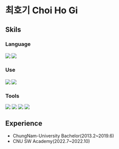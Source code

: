 # 최호기 Choi Ho Gi

## Skils
### Language
#### <img src="https://img.shields.io/badge/Python-3776AB?style=flat?logo=Python&logoColor=white"/> <img src="https://img.shields.io/badge/C++-00599C?style=flat&logo=C++&logoColor=white">

### Use
#### <img src="https://img.shields.io/badge/Docker-2496ED?style=flat&logo=Docker&logoColor=white"/> <img src="https://img.shields.io/badge/Kubernetes-326CE5?style=flat&logo=Kubernetes&logoColor=white"/>

### Tools
<img src="https://img.shields.io/badge/Git-F05032?style=flat&logo=Git&logoColor=white"> <img src="https://img.shields.io/badge/GitHub-181717?style=flat&logo=GitHub&logoColor=white"> <img src="https://img.shields.io/badge/Slack-4A154B?style=flat&logo=Slack&logoColor=white">  <img src="https://img.shields.io/badge/VisualStudio-007ACC?style=flat&logo=VisualStudio&logoColor=white">

## Experience
* ChungNam-University Bachelor(2013.2~2019.6)
* CNU SW Academy(2022.7~2022.10)

